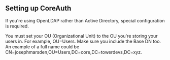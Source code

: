 ## Setting up CoreAuth
If you're using OpenLDAP rather than Active Directory, special configuration is required.

You must set your OU (Organizational Unit) to the OU you're storing your users in.
For example, OU=Users. Make sure you include the Base DN too.
An example of a full name could be CN=josephmarsden,OU=Users,DC=core,DC=towerdevs,DC=xyz.
